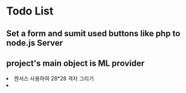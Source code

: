 <h1>Todo List</h1>
<h2>Set a form and sumit used buttons like php to node.js Server</h2>
<h2>project's main object is ML provider</h2>
<li>캔서스 사용하여 28*28 격자 그리기<li>